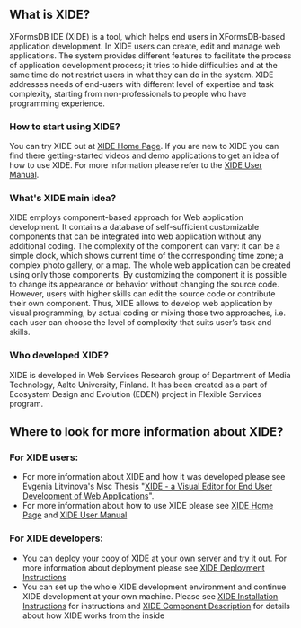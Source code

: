 ## What is XIDE? ##

XFormsDB IDE (XIDE) is a tool, which helps end users in XFormsDB-based application development. In XIDE users can create, edit and manage web applications. The system provides different features to facilitate the process of application development process; it tries to hide difficulties and at the same time do not restrict users in what they can do in the system. XIDE addresses needs of end-users with different level of expertise and task complexity, starting from non-professionals to people who have programming experience.

### How to start using XIDE? ###

You can try XIDE out at [XIDE Home Page](http://testbed.tml.hut.fi/xide/). If you are new to XIDE you can find there getting-started videos and demo applications to get an idea of how to use XIDE. For more information please refer to the [XIDE User Manual](http://xformsdb-ide.googlecode.com/files/XIDE%20User%20Manual.doc).

### What's XIDE main idea? ###

XIDE employs component-based approach for Web application development. It contains a database of self-sufficient customizable components that can be integrated into web application without any additional coding. The complexity of the component can vary: it can be a simple clock, which shows current time of the corresponding time zone; a complex photo gallery, or a map. The whole web application can be created using only those components. By customizing the component it is possible to change its appearance or behavior without changing the source code. However, users with higher skills can edit the source code or contribute their own component.
Thus, XIDE allows to develop web application by visual programming, by actual coding or mixing those two approaches, i.e. each user can choose the level of complexity that suits user’s task and skills.

### Who developed XIDE? ###

XIDE is developed in Web Services Research group of Department of Media Technology, Aalto University, Finland. It has been created as a part of Ecosystem Design and Evolution (EDEN) project in Flexible Services program.

## Where to look for more information about XIDE? ##

### For XIDE users: ###

  * For more information about XIDE and how it was developed please see Evgenia Litvinova's Msc Thesis "[XIDE - a Visual Editor for End User Development of Web Applications](http://xformsdb-ide.googlecode.com/files/evgenia_litvinova_msc_thesis_grade_5.pdf)".
  * For more information about how to use XIDE please see [XIDE Home Page](http://testbed.tml.hut.fi/xide/) and [XIDE User Manual](http://xformsdb-ide.googlecode.com/files/XIDE%20User%20Manual.doc)

### For XIDE developers: ###

  * You can deploy your copy of XIDE at your own server and try it out. For more information about deployment please see [XIDE Deployment Instructions](http://xformsdb-ide.googlecode.com/files/XIDE%20Deployment%20Instructions.doc)
  * You can set up the whole XIDE development environment and continue XIDE development at your own machine. Please see [XIDE Installation Instructions](http://xformsdb-ide.googlecode.com/files/XIDE%20Installation%20Instructions.doc) for instructions and [XIDE Component Description](http://xformsdb-ide.googlecode.com/files/XIDE%20Component%20Description.doc) for details about how XIDE works from the inside



